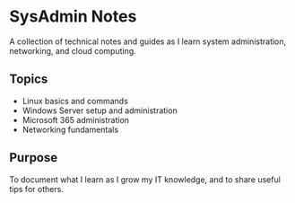 # SysAdmin Notes

A collection of technical notes and guides as I learn system administration, networking, and cloud computing.

## Topics
- Linux basics and commands
- Windows Server setup and administration
- Microsoft 365 administration
- Networking fundamentals

## Purpose
To document what I learn as I grow my IT knowledge, and to share useful tips for others.
